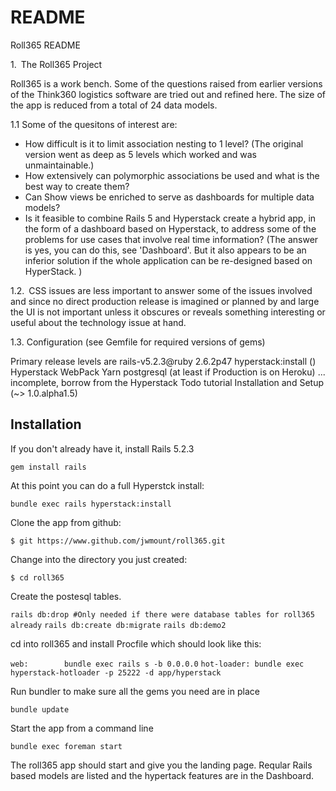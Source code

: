 # README

Roll365 README

1. The Roll365 Project

Roll365 is a work bench.  Some of the questions raised from earlier versions of the Think360 logistics software are tried out and refined here.  The size of the app is reduced from a total of 24 data models.

1.1  Some of the quesitons of interest are:
* How difficult is it to limit association nesting to 1 level? (The original version went as deep as 5 levels which worked and was unmaintainable.)
* How extensively can polymorphic associations be used and what is the best way to create them?
* Can Show views be enriched to serve as dashboards for multiple data models?
* Is it feasible to combine Rails 5 and Hyperstack create a hybrid app, in the form of a dashboard based on Hyperstack, to address some of the problems for use cases that involve real time information?  (The answer is yes, you can do this, see 'Dashboard'.  But it also appears to be an inferior solution if the whole application can be re-designed based on HyperStack.  )


1.2. CSS issues are less important to answer some of the issues involved and since no direct production release is imagined or planned by and large the UI is not important unless it obscures or reveals something interesting or useful about the technology issue at hand.

1.3. Configuration (see Gemfile for required versions of gems)

Primary release levels are rails-v5.2.3@ruby 2.6.2p47
hyperstack:install ()
Hyperstack
WebPack
Yarn
postgresql (at least if Production is on Heroku)
... incomplete, borrow from the Hyperstack Todo tutorial Installation and Setup (~> 1.0.alpha1.5)


## Installation 

If you don't already have it, install Rails 5.2.3

```gem install rails```

At this point you can do a full Hyperstck install:

```bundle exec rails hyperstack:install```

Clone the app from github:

```$ git https://www.github.com/jwmount/roll365.git```
 
Change into the directory you just created:

```$ cd roll365```

Create the postesql tables.

```rails db:drop #Only needed if there were database tables for roll365 already```
```rails db:create db:migrate```
```rails db:demo2```

cd into roll365 and install Procfile which should look like this:

```web:        bundle exec rails s -b 0.0.0.0```
```hot-loader: bundle exec hyperstack-hotloader -p 25222 -d app/hyperstack```

Run bundler to make sure all the gems you need are in place

```bundle update```

Start the app from a command line

```bundle exec foreman start```




The roll365 app should start and give you the landing page.  Reqular Rails based models are listed and the hypertack features are in the Dashboard.



